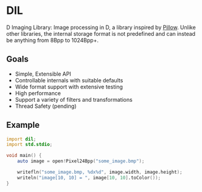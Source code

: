 # DIL

D Imaging Library: Image processing in D, a library inspired by
[Pillow](https://python-pillow.github.io/). Unlike other libraries, the internal storage
format is not predefined and can instead be anything from 8Bpp to 1024Bpp+.

## Goals

- Simple, Extensible API
- Controllable internals with suitable defaults
- Wide format support with extensive testing
- High performance
- Support a variety of filters and transformations
- Thread Safety (pending)

## Example

``` D
import dil;
import std.stdio;

void main() {
    auto image = open!Pixel24Bpp("some_image.bmp");

    writefln("some_image.bmp, %dx%d", image.width, image.height);
    writeln("image[10, 10] = ", image[10, 10].toColor());
}
```
